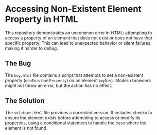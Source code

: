 # Accessing Non-Existent Element Property in HTML

This repository demonstrates an uncommon error in HTML: attempting to access a property of an element that does not exist or does not have that specific property. This can lead to unexpected behavior or silent failures, making it harder to debug.

## The Bug

The `bug.html` file contains a script that attempts to set a non-existent property (`nonExistentProperty`) on an element (`myDiv`).  Modern browsers might not throw an error, but the action has no effect.

## The Solution

The `solution.html` file provides a corrected version.  It includes checks to ensure the element exists before attempting to access or modify its properties, using a conditional statement to handle the case where the element is not found.